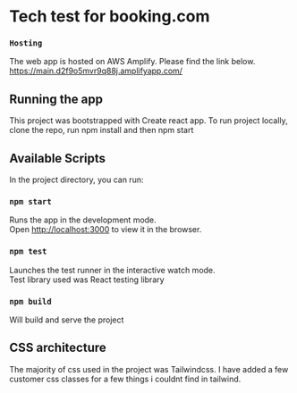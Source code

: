 # Tech test for booking.com

### `Hosting`

The web app is hosted on AWS Amplify. Please find the link below.
https://main.d2f9o5mvr9q88j.amplifyapp.com/

## Running the app

This project was bootstrapped with Create react app. To run project locally, clone the repo, run npm install and then npm start

## Available Scripts

In the project directory, you can run:

### `npm start`

Runs the app in the development mode.\
Open [http://localhost:3000](http://localhost:3000) to view it in the browser.

### `npm test`

Launches the test runner in the interactive watch mode.\
Test library used was React testing library

### `npm build`
Will build and serve the project

## CSS architecture

The majority of css used in the project was Tailwindcss. 
I have added a few customer css classes for a few things i couldnt find in tailwind.

